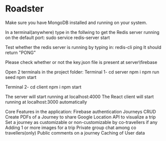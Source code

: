 # Roadster

Make sure you have MongoDB installed and running on your system.

In a terminal(anywhere) type in the follwing to get the Redis server running on the default port: sudo service redis-server start

Test whether the redis server is running by typing in: redis-cli ping
It should return "PONG"

Please check whether or not the key.json file is present at server\firebase

Open 2 terminals in the project folder:
Terminal 1-
    cd server
    npm i
    npm run seed
    npm start

Terminal 2-
    cd client
    npm i
    npm start

The server will start running at localhost:4000
The React client will start running at localhost:3000 automatically

Core Features in the application:
    Firebase authentication
    Journeys CRUD
    Create PDFs of a Journey to share
    Google Location API to visualize a trip
    Set a journey as customizable or non-customizable by co-travellers if any
    Adding 1 or more images for a trip
    Private group chat among co travellers(only)
    Public comments on a journey
    Caching of User data